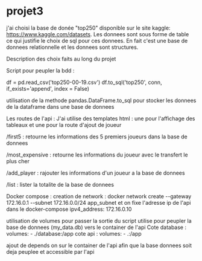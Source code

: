 # projet3


j'ai  choisi la base de donée "top250" disponible sur le site kaggle: https://www.kaggle.com/datasets. Les donnees sont sous forme de table ce qui justifie le choix de sql pour ces donnees. En fait c'est une base de donnees relationnelle et les donnees sont structures.

Description des choix faits au long du projet

Script pour peupler la bdd : 

df = pd.read_csv('top250-00-19.csv')
df.to_sql('top250', conn, if_exists='append', index = False)

utilisation de la methode pandas.DataFrame.to_sql pour stocker les donnees de la dataframe dans une base de donnees


Les routes de l'api :  J'ai utilise des templates html : une pour l'affichage des tableaux et une pour la route d'ajout de joueur 

/first5 : retourne les informations des 5 premiers joueurs dans la base de donnees 

/most_expensive : retourne les informations du joueur avec le transfert le plus cher

/add_player : rajouter les informations d'un joueur a la base de donnees

/list : lister la totalite de la base de donnees 

Docker compose :
creation de network :
docker network create --gateway 172.16.0.1 --subnet 172.16.0.0/24 app_subnet
et on fixe l'adresse ip de l'api dans le docker-compose ipv4_address: 172.16.0.10

utilisation de volumes pour passer la sortie du script utilise pour peupler la base de donnees (my_data.db) vers le container de l'api
Cote database :
  volumes:
            - ./database:/app
cote api :
  volumes:
            - .:/app
            
ajout de depends on sur le container de l'api afin que la base donnees soit deja peuplee et accessible par l'api
